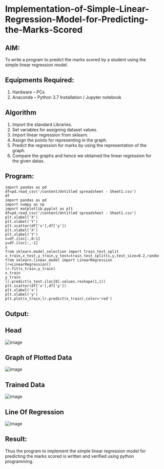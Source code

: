 # Implementation-of-Simple-Linear-Regression-Model-for-Predicting-the-Marks-Scored

## AIM:
To write a program to predict the marks scored by a student using the simple linear regression model.

## Equipments Required:
1. Hardware – PCs
2. Anaconda – Python 3.7 Installation / Jupyter notebook

## Algorithm
1. Import the standard Libraries. 
2. Set variables for assigning dataset values. 
3. Import linear regression from sklearn. 
4. Assign the points for representing in the graph. 
5. Predict the regression for marks by using the representation of the graph. 
6. Compare the graphs and hence we obtained the linear regression for the given datas.

## Program:
```
import pandas as pd
df=pd.read_csv('/content/Untitled spreadsheet - Sheet1.csv')
df
import pandas as pd
import numpy as np
import matplotlib.pyplot as plt
df=pd.read_csv('/content/Untitled spreadsheet - Sheet1.csv')
plt.xlabel('X')
plt.xlabel('Y')
plt.scatter(df['x'],df['y'])
plt.xlabel('X')
plt.xlabel('Y')
x=df.iloc[:,0:1]
y=df.iloc[:,-1]
x
from sklearn.model_selection import train_test_split
x_train,x_test,y_train,y_test=train_test_split(x,y,test_size=0.2,random_state=0)
from sklearn.linear_model import LinearRegression
lr=LinearRegression()
lr.fit(x_train,y_train)
x_train
y_train
lr.predict(x_test.iloc[0].values.reshape(1,1))
plt.scatter(df['x'],df['y'])
plt.xlabel('x')
plt.xlabel('y')
plt.plot(x_train,lr.predict(x_train),color='red')
```
## Output:
## Head
![image](https://github.com/BalaSathiesh/Implementation-of-Simple-Linear-Regression-Model-for-Predicting-the-Marks-Scored/assets/128462891/798f4d67-151c-4f50-a205-f654229f6851)

## Graph of Plotted Data
![image](https://github.com/BalaSathiesh/Implementation-of-Simple-Linear-Regression-Model-for-Predicting-the-Marks-Scored/assets/128462891/e96258d6-db75-4b4d-a243-f7b14a461349)

## Trained Data
![image](https://github.com/BalaSathiesh/Implementation-of-Simple-Linear-Regression-Model-for-Predicting-the-Marks-Scored/assets/128462891/37a5c732-ead6-4d4c-850d-59c5201a473d)

## Line Of Regression
![image](https://github.com/BalaSathiesh/Implementation-of-Simple-Linear-Regression-Model-for-Predicting-the-Marks-Scored/assets/128462891/c25e36bd-cc45-4477-bdcc-743d69dbaac0)



## Result:
Thus the program to implement the simple linear regression model for predicting the marks scored is written and verified using python programming.
